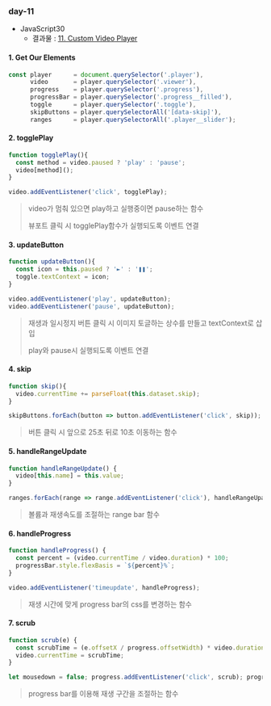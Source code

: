 ### day-11

* JavaScript30
  * 결과물 : [11. Custom Video Player](https://jjh106.github.io/saturdayJS/day-11/11-CustomVideoPlayer/index.html)

#### 1. Get Our Elements

```javascript
const player      = document.querySelector('.player'),
      video       = player.querySelector('.viewer'),
      progress    = player.querySelector('.progress'),
      progressBar = player.querySelector('.progress__filled'),
      toggle      = player.querySelector('.toggle'),
      skipButtons = player.querySelectorAll('[data-skip]'),
      ranges      = player.querySelectorAll('.player__slider');
```

#### 2. togglePlay

```javascript
function togglePlay(){
  const method = video.paused ? 'play' : 'pause';
  video[method]();
}

video.addEventListener('click', togglePlay);
```

> video가 멈춰 있으면 play하고 실행중이면 pause하는 함수
>
> 뷰포트 클릭 시 togglePlay함수가 실행되도록 이벤트 연결

#### 3. updateButton

```javascript
function updateButton(){
  const icon = this.paused ? '►' : '❚❚';
  toggle.textContext = icon;
}

video.addEventListener('play', updateButton);
video.addEventListener('pause', updateButton);
```

> 재생과 일시정지 버튼 클릭 시 이미지 토글하는 상수를 만들고 textContext로 삽입
>
> play와 pause시 실행되도록 이벤트 연결

#### 4. skip

```javascript
function skip(){
  video.currentTime += parseFloat(this.dataset.skip);
}

skipButtons.forEach(button => button.addEventListener('click', skip));
```

> 버튼 클릭 시 앞으로 25초 뒤로 10초 이동하는 함수

#### 5. handleRangeUpdate

```javascript
function handleRangeUpdate() { 
  video[this.name] = this.value; 
} 

ranges.forEach(range => range.addEventListener('click'), handleRangeUpadate); ranges.forEach(range => range.addEventListener('change'), handleRangeUpadate);
```

> 볼륨과 재생속도를 조절하는 range bar 함수

#### 6. handleProgress

```javascript
function handleProgress() {
  const percent = (video.currentTime / video.duration) * 100;
  progressBar.style.flexBasis = `${percent}%`; 
} 

video.addEventListener('timeupdate', handleProgress);
```

> 재생 시간에 맞게 progress bar의 css를 변경하는 함수

#### 7. scrub

```javascript
function scrub(e) {
  const scrubTime = (e.offsetX / progress.offsetWidth) * video.duration;
  video.currentTime = scrubTime; 
} 

let mousedown = false; progress.addEventListener('click', scrub); progress.addEventListener('mousemove', (e) => mousedown && scrub(e)); progress.addEventListener('mousedown', () => mousedown = true); progress.addEventListener('mouseup', () => mousedown = false);
```

> progress bar를 이용해 재생 구간을 조절하는 함수